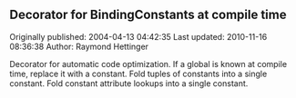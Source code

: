 ## Decorator for BindingConstants at compile time

Originally published: 2004-04-13 04:42:35
Last updated: 2010-11-16 08:36:38
Author: Raymond Hettinger

Decorator for automatic code optimization.  If a global is known at compile time, replace it with a constant.  Fold tuples of constants into a single constant.  Fold constant attribute lookups into a single constant.